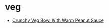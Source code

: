 # veg

 * [Crunchy Veg Bowl With Warm Peanut Sauce](index/c/crunchy-veg-bowl-with-warm-peanut-sauce.json)
